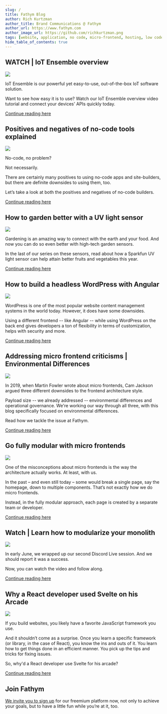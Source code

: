 ```yaml
---
slug: /
title: Fathym Blog
author: Rich Kurtzman
author_title: Brand Communications @ Fathym
author_url: https://www.fathym.com
author_image_url: https://github.com/richkurtzman.png
tags: [website, application, no code, micro-frontend, hosting, low code]
hide_table_of_contents: true
---
```


## WATCH | IoT Ensemble overview

![](https://www.fathym.com/img/iotensemblegraphic.png)

IoT Ensemble is our powerful yet easy-to-use, out-of-the-box IoT software solution.

Want to see how easy it is to use? Watch our IoT Ensemble overview video tutorial and connect your devices' APIs quickly today. 

[Continue reading here](https://www.fathym.com/blog/articles/2022/june/2022-06-30-watch-iot-ensemble-overview)

## Positives and negatives of no-code tools explained

![](https://www.fathym.com/img/nocodenice.png)

No-code, no problem?  

Not necessarily.  

There are certainly many positives to using no-code apps and site-builders, but there are definite downsides to using them, too.  

Let’s take a look at both the positives and negatives of no-code builders.

[Continue reading here](https://www.fathym.com/blog/articles/2022/june/2022-06-28-positives-and-negatives-of-no-code-tools)
## How to garden better with a UV light sensor

![](https://www.fathym.com/img/gardeniot4.png) 

Gardening is an amazing way to connect with the earth and your food. And now you can do so even better with high-tech garden sensors. 

In the last of our series on these sensors, read about how a Sparkfun UV light sensor can help attain better fruits and vegetables this year. 

[Continue reading here](https://www.fathym.com/blog/articles/2022/june/2022-06-16-iot-garden-sensor-uv)
## How to build a headless WordPress with Angular

![](https://www.fathym.com/img/angularcomp.png)

WordPress is one of the most popular website content management systems in the world today. However, it does have some downsides. 

Using a different frontend -- like Angular -- while using WordPress on the back end gives developers a ton of flexibility in terms of customization, helps with security and more.

[Continue reading here](https://www.fathym.com/blog/articles/2022/june/2022-06-13-headless-wordpress-angular)
## Addressing micro frontend criticisms | Environmental Differences

![](https://www.fathym.com/img/devshelpingdevs2.png) 

In 2019, when Martin Fowler wrote about micro frontends, Cam Jackson argued three different downsides to the frontend architecture style. 

Payload size -- we already addressed -- environmental differences and operational governance. We're working our way through all three, with this blog specifically focused on environmental differences. 

Read how we tackle the issue at Fathym.

[Continue reading here](https://www.fathym.com/blog/articles/2022/june/2022-06-09-micro-frontend-criticisms-environmental-differences)

## Go fully modular with micro frontends

![](https://www.fathym.com/img/newmfe2.png) 

One of the misconceptions about micro frontends is the way the architecture actually works. At least, with us.  

In the past – and even still today – some would break a single page, say the homepage, down to multiple components. That’s not exactly how we do micro frontends.  

Instead, in the fully modular approach, each page is created by a separate team or developer. 

[Continue reading here](https://www.fathym.com/blog/articles/2022/june/2022-06-06-go-fully-modular-frontend)

## Watch | Learn how to modularize your monolith

![](https://www.fathym.com/img/socialuimonolith.png)


In early June, we wrapped up our second Discord Live session. And we should report it was a success.  

Now, you can watch the video and follow along.

[Continue reading here](https://www.fathym.com/blog/articles/2022/june/2022-06-03-watch-modularize-your-monolith)

## Why a React developer used Svelte on his Arcade

![](https://www.fathym.com/img/arcadeinterior.png)

If you build websites, you likely have a favorite JavaScript framework you use.  

And it shouldn’t come as a surprise. Once you learn a specific framework (or library, in the case of React), you know the ins and outs of it. You learn how to get things done in an efficient manner. You pick up the tips and tricks for fixing issues.  

So, why'd a React developer use Svelte for his arcade? 

[Continue reading here](https://www.fathym.com/blog/articles/2022/may/2022-05-19-why-react-developer-used-svelte)

## Join Fathym 

[We invite you to sign up](https://www.fathym.com/dashboard) for our freemium platform now, not only to achieve your goals, but to have a little fun while you’re at it, too. 